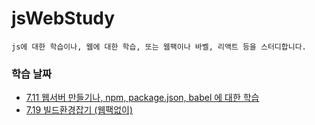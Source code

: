# jsWebStudy

```
js에 대한 학습이나, 웹에 대한 학습, 또는 웹팩이나 바벨, 리액트 등을 스터디합니다.
```

### 학습 날짜

- [7.11 웹서버 만들기나, npm, package.json, babel 에 대한 학습](./7.11)
- [7.19 빌드환경잡기 (웹팩없이)](./7.19)
